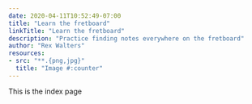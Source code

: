 ```yaml
---
date: 2020-04-11T10:52:49-07:00
title: "Learn the fretboard"
linkTitle: "Learn the fretboard"
description: "Practice finding notes everywhere on the fretboard"
author: "Rex Walters"
resources:
- src: "**.{png,jpg}"
  title: "Image #:counter"
---
```


This is the index page
